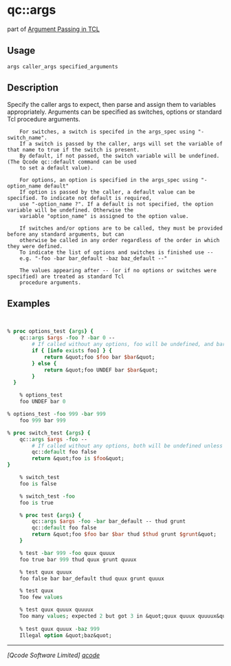 qc::args
========

part of [Argument Passing in TCL](../qc/wiki/ArgPassing)

Usage
-----
`args caller_args specified_arguments`

Description
-----------
Specify the caller args to expect, then parse and assign them to variables appropriately.
        Arguments can be specified as switches, options or standard Tcl procedure arguments.

        For switches, a switch is specifed in the args_spec using "-switch_name".
        If a switch is passed by the caller, args will set the variable of that name to true if the switch is present.
        By default, if not passed, the switch variable will be undefined. (The Qcode qc::default command can be used
        to set a default value).

        For options, an option is specified in the args_spec using "-option_name default"
        If option is passed by the caller, a default value can be specified. To indicate not default is required, 
        use "-option_name ?". If a default is not specified, the option variable will be undefined. Otherwise the
        variable "option_name" is assigned to the option value.

        If switches and/or options are to be called, they must be provided before any standard arguments, but can
        otherwise be called in any order regardless of the order in which they were defined. 
        To indicate the list of options and switches is finished use --
        e.g. "-foo -bar bar_default -baz baz_default --"

        The values appearing after -- (or if no options or switches were specified) are treated as standard Tcl 
        procedure arguments.

Examples
--------
```tcl


% proc options_test {args} {
    qc::args $args -foo ? -bar 0 --
        # If called without any options, foo will be undefined, and bar will be 0.
        if { [info exists foo] } {
            return &quot;foo $foo bar $bar&quot;
        } else {
            return &quot;foo UNDEF bar $bar&quot;
        }
  }

    % options_test
    foo UNDEF bar 0

% options_test -foo 999 -bar 999
    foo 999 bar 999

% proc switch_test {args} {
    qc::args $args -foo --
        # If called without any options, both will be undefined unless a default is manually set as in this case.
        qc::default foo false
        return &quot;foo is $foo&quot;
}

    % switch_test
    foo is false

    % switch_test -foo
    foo is true

    % proc test {args} {
        qc::args $args -foo -bar bar_default -- thud grunt
        qc::default foo false
        return &quot;foo $foo bar $bar thud $thud grunt $grunt&quot;
    }

    % test -bar 999 -foo quux quuux
    foo true bar 999 thud quux grunt quuux

    % test quux quuux
    foo false bar bar_default thud quux grunt quuux

    % test quux 
    Too few values

    % test quux quuux quuuux
    Too many values; expected 2 but got 3 in &quot;quux quuux quuuux&quot;
    
    % test quux quuux -baz 999
    Illegal option &quot;baz&quot;

```

----------------------------------
*[Qcode Software Limited] [qcode]*

[qcode]: http://www.qcode.co.uk "Qcode Software"